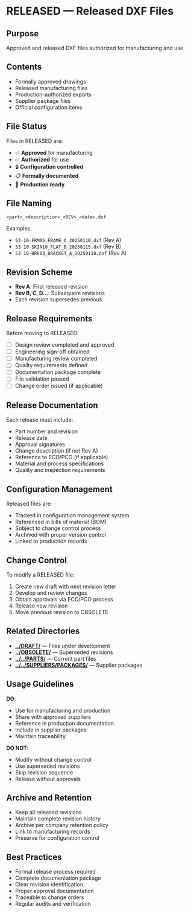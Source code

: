 # RELEASED — Released DXF Files

## Purpose
Approved and released DXF files authorized for manufacturing and use.

## Contents
- Formally approved drawings
- Released manufacturing files
- Production-authorized exports
- Supplier package files
- Official configuration items

## File Status
Files in RELEASED are:
- ✅ **Approved** for manufacturing
- ✅ **Authorized** for use
- 🔒 **Configuration controlled**
- 📋 **Formally documented**
- 🎯 **Production ready**

## File Naming
```
<part>_<description>_<REV>_<date>.dxf
```

Examples:
- `53-10-FRM05_FRAME_A_20250110.dxf` (Rev A)
- `53-10-SKIN10_FLAT_B_20250115.dxf` (Rev B)
- `53-10-BRK03_BRACKET_A_20250110.dxf` (Rev A)

## Revision Scheme
- **Rev A**: First released revision
- **Rev B, C, D...**: Subsequent revisions
- Each revision supersedes previous

## Release Requirements
Before moving to RELEASED:
- [ ] Design review completed and approved
- [ ] Engineering sign-off obtained
- [ ] Manufacturing review completed
- [ ] Quality requirements defined
- [ ] Documentation package complete
- [ ] File validation passed
- [ ] Change order issued (if applicable)

## Release Documentation
Each release must include:
- Part number and revision
- Release date
- Approval signatures
- Change description (if not Rev A)
- Reference to ECO/PCO (if applicable)
- Material and process specifications
- Quality and inspection requirements

## Configuration Management
Released files are:
- Tracked in configuration management system
- Referenced in bills of material (BOM)
- Subject to change control process
- Archived with proper version control
- Linked to production records

## Change Control
To modify a RELEASED file:
1. Create new draft with next revision letter
2. Develop and review changes
3. Obtain approvals via ECO/PCO process
4. Release new revision
5. Move previous revision to OBSOLETE

## Related Directories
- **[../DRAFT/](../DRAFT/)** — Files under development
- **[../OBSOLETE/](../OBSOLETE/)** — Superseded revisions
- **[../../PARTS/](../../PARTS/)** — Current part files
- **[../../SUPPLIERS/PACKAGES/](../../SUPPLIERS/PACKAGES/)** — Supplier packages

## Usage Guidelines
**DO**:
- Use for manufacturing and production
- Share with approved suppliers
- Reference in production documentation
- Include in supplier packages
- Maintain traceability

**DO NOT**:
- Modify without change control
- Use superseded revisions
- Skip revision sequence
- Release without approvals

## Archive and Retention
- Keep all released revisions
- Maintain complete revision history
- Archive per company retention policy
- Link to manufacturing records
- Preserve for configuration control

## Best Practices
- Formal release process required
- Complete documentation package
- Clear revision identification
- Proper approval documentation
- Traceable to change orders
- Regular audits and verification
